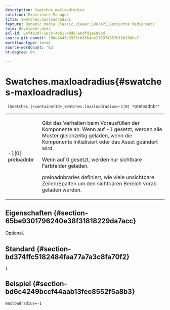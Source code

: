 ```yaml
---
description: Swatches.maxloadradius
solution: Experience Manager
title: Swatches.maxloadradius
feature: Dynamic Media Classic,Viewer,SDK/API,Gemischte Mediensets
role: Developer,User
exl-id: 06f493d7-18c9-4bb1-add6-a0dfd1a689bd
source-git-commit: 206e4643e3926cb85b4be2189743578f88180be7
workflow-type: tm+mt
source-wordcount: '62'
ht-degree: 6%

---
```


# Swatches.maxloadradius{#swatches-maxloadradius}

` [Swatches.|<containerId>_swatches.]maxloadradius=-1|0| *`preloadnbr`*`

<table id="table_012E1D178BFA4BD9814A7AAD2B4403BB"> 
 <tbody> 
  <tr> 
   <td> <p> <span class="codeph"> -1|0|<span class="varname"> preloadnbr</span></span> </p> </td> 
   <td> <p>Gibt das Verhalten beim Vorausfüllen der Komponente an. Wenn auf <span class="codeph"> -1</span> gesetzt, werden alle Muster gleichzeitig geladen, wenn die Komponente initialisiert oder das Asset geändert wird. </p> <p>Wenn auf <span class="codeph"> 0</span> gesetzt, werden nur sichtbare Farbfelder geladen. </p> <p><span class="codeph"><span class="varname"> </span></span> preloadnbraries definiert, wie viele unsichtbare Zeilen/Spalten um den sichtbaren Bereich vorab geladen werden. </p> </td> 
  </tr> 
 </tbody> 
</table>

## Eigenschaften {#section-65be9301796240e38f31818229da7acc}

Optional.

## Standard {#section-bd374ffc5182484faa77a7a3c8fa70f2}

`1`

## Beispiel {#section-bd6c4249bccf44aab13fee8552f5a8b3}

`maxloadradius=-1`
